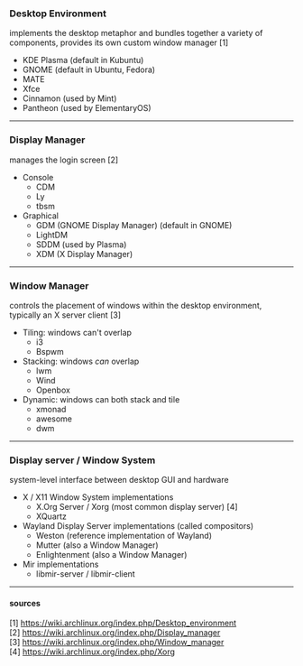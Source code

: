 
### Desktop Environment

implements the desktop metaphor and bundles together a variety of components, provides its own custom window manager [1]
- KDE Plasma (default in Kubuntu)
- GNOME (default in Ubuntu, Fedora)
- MATE
- Xfce
- Cinnamon (used by Mint)
- Pantheon (used by ElementaryOS)

---
### Display Manager

manages the login screen [2]
- Console
  - CDM
  - Ly
  - tbsm
- Graphical
  - GDM (GNOME Display Manager) (default in GNOME)
  - LightDM
  - SDDM (used by Plasma)
  - XDM (X Display Manager)

---
### Window Manager

controls the placement of windows within the desktop environment, typically an X server client [3]
- Tiling: windows can't overlap
  - i3
  - Bspwm
- Stacking: windows *can* overlap
  - lwm
  - Wind
  - Openbox
- Dynamic: windows can both stack and tile
  - xmonad
  - awesome
  - dwm

---
### Display server / Window System

system-level interface between desktop GUI and hardware
- X / X11 Window System implementations
  - X.Org Server / Xorg (most common display server) [4]
  - XQuartz
- Wayland Display Server implementations (called compositors)
  - Weston (reference implementation of Wayland)
  - Mutter (also a Window Manager)
  - Enlightenment (also a Window Manager)
- Mir implementations
  - libmir-server / libmir-client

---
#### sources

[1] https://wiki.archlinux.org/index.php/Desktop_environment  
[2] https://wiki.archlinux.org/index.php/Display_manager  
[3] https://wiki.archlinux.org/index.php/Window_manager  
[4] https://wiki.archlinux.org/index.php/Xorg

